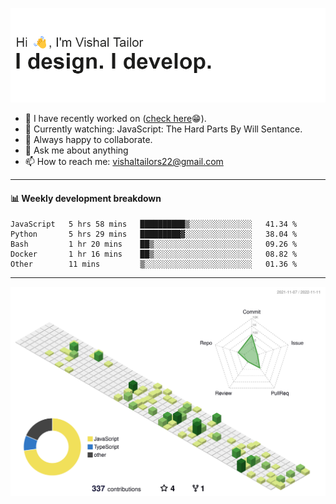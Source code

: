 ![Hi, I'm Vishal Tailor. I design. I develop.](https://github.com/vishaltailors/vishaltailors/blob/main/header.png?raw=true)

- 🔭 I have recently worked on ([check here](https://vishaltailor.com)😁).
- 🎦 Currently watching: JavaScript: The Hard Parts By Will Sentance.
- 👯 Always happy to collaborate.
- 💬 Ask me about anything
- 📫 How to reach me: <a href="mailto:vishaltailors22@gmail.com">vishaltailors22@gmail.com</a>

<hr /> 
<h4>📊 Weekly development breakdown</h4>
<!--START_SECTION:waka-->

```text
JavaScript   5 hrs 58 mins   ██████████▒░░░░░░░░░░░░░░   41.34 %
Python       5 hrs 29 mins   █████████▓░░░░░░░░░░░░░░░   38.04 %
Bash         1 hr 20 mins    ██▒░░░░░░░░░░░░░░░░░░░░░░   09.26 %
Docker       1 hr 16 mins    ██▒░░░░░░░░░░░░░░░░░░░░░░   08.82 %
Other        11 mins         ▒░░░░░░░░░░░░░░░░░░░░░░░░   01.36 %
```

<!--END_SECTION:waka-->
<hr /> 

![](./profile-3d-contrib/profile-green-animate.svg)
